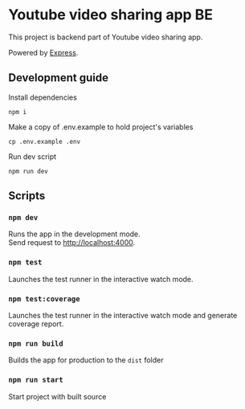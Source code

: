 # Youtube video sharing app BE

This project is backend part of Youtube video sharing app.

Powered by [Express](https://expressjs.com/).

## Development guide

Install dependencies

`npm i`

Make a copy of .env.example to hold project's variables

`cp .env.example .env`

Run dev script

`npm run dev`

## Scripts

### `npm dev`

Runs the app in the development mode.\
Send request to [http://localhost:4000](http://localhost:4000).

### `npm test`

Launches the test runner in the interactive watch mode.

### `npm test:coverage`

Launches the test runner in the interactive watch mode and generate coverage report.

### `npm run build`

Builds the app for production to the `dist` folder

### `npm run start`

Start project with built source
